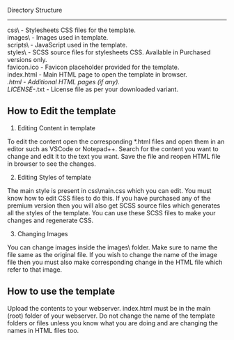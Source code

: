 Directory Structure

-------------------
css\              - Stylesheets CSS files for the template.
<br>
images\           - Images used in template.
<br>
scripts\          - JavaScript used in the template.
<br>
styles\           - SCSS source files for stylesheets CSS. Available in Purchased versions only.
<br>
favicon.ico       - Favicon placeholder provided for the template.
<br>
index.html        - Main HTML page to open the template in browser.
<br>
*.html            - Additional HTML pages (if any).
<br>
LICENSE-*.txt     - License file as per your downloaded variant.

How to Edit the template
------------------------

1. Editing Content in template

To edit the content open the corresponding *.html files and open them
in an editor such as VSCode or Notepad++.
Search for the content you want to change and edit it to the text you want.
Save the file and reopen HTML file in browser to see the changes.

2. Editing Styles of template

The main style is present in css\main.css which you can edit.
You must know how to edit CSS files to do this.
If you have purchased any of the premium version then you will also get
SCSS source files which generates all the styles of the template.
You can use these SCSS files to make your changes and regenerate CSS.

3. Changing Images

You can change images inside the images\ folder.
Make sure to name the file same as the original file.
If you wish to change the name of the image file then you must
also make corresponding change in the HTML file which refer to that image.

How to use the template
-----------------------
Upload the contents to your webserver.
index.html must be in the main (root) folder of your webserver.
Do not change the name of the template folders or files unless you know
what you are doing and are changing the names in HTML files too.
